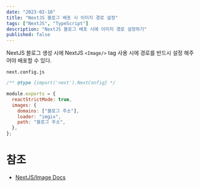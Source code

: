 ```yaml
---
date: "2023-02-10"
title: "NextJS 블로그 배포 시 이미지 경로 설정"
tags: ["NextJS", "TypeScript"]
description: "NextJS 블로그 배포 시에 이미지 경로 설정하기"
published: false
---
```


NextJS 블로그 생성 시에 NextJS `<Image/>` tag 사용 시에 경로를 반드시 설정 해주어야 배포할 수 있다.

`next.config.js`

```javascript
/** @type {import('next').NextConfig} */

module.exports = {
  reactStrictMode: true,
  images: {
    domains: ["블로그 주소"],
    loader: "imgix",
    path: "블로그 주소",
  },
};
```

# 참조

- [NextJS/Image Docs](https://nextjs.org/docs/api-reference/next/image#loader-configuration)
